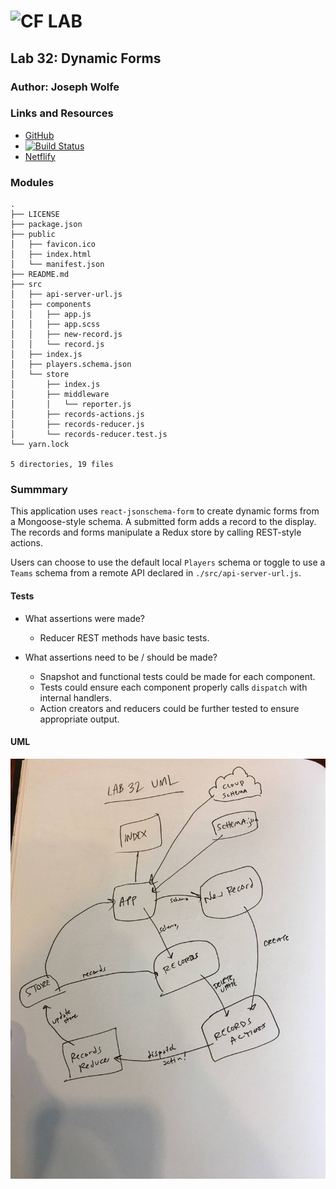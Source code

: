 ![CF](http://i.imgur.com/7v5ASc8.png) LAB
=================================================

## Lab 32: Dynamic Forms

### Author: Joseph Wolfe

### Links and Resources
* [GitHub](https://github.com/charmedsatyr-401-advanced-javascript/lab-32)
* [![Build Status](https://travis-ci.com/charmedsatyr-401-advanced-javascript/lab-32.svg?branch=submission)](https://travis-ci.com/charmedsatyr-401-advanced-javascript/lab-32) 
* [Netflify](https://competent-payne-0fff15.netlify.com/)

### Modules
```
.
├── LICENSE
├── package.json
├── public
│   ├── favicon.ico
│   ├── index.html
│   └── manifest.json
├── README.md
├── src
│   ├── api-server-url.js
│   ├── components
│   │   ├── app.js
│   │   ├── app.scss
│   │   ├── new-record.js
│   │   └── record.js
│   ├── index.js
│   ├── players.schema.json
│   └── store
│       ├── index.js
│       ├── middleware
│       │   └── reporter.js
│       ├── records-actions.js
│       ├── records-reducer.js
│       └── records-reducer.test.js
└── yarn.lock

5 directories, 19 files
```

### Summmary
This application uses `react-jsonschema-form` to create dynamic forms from a Mongoose-style schema. A submitted form adds a record to the display. The records and forms manipulate a Redux store by calling REST-style actions.

Users can choose to use the default local `Players` schema or toggle to use a `Teams` schema from a remote API declared in `./src/api-server-url.js`.

#### Tests
* What assertions were made?
  * Reducer REST methods have basic tests.

* What assertions need to be / should be made?
  * Snapshot and functional tests could be made for each component.
  * Tests could ensure each component properly calls `dispatch` with internal handlers.
  * Action creators and reducers could be further tested to ensure appropriate output.

#### UML
![uml](assets/uml.jpg)